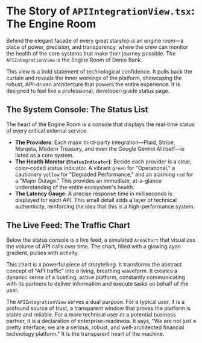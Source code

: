 # The Story of `APIIntegrationView.tsx`: The Engine Room

Behind the elegant facade of every great starship is an engine room—a place of power, precision, and transparency, where the crew can monitor the health of the core systems that make their journey possible. The `APIIntegrationView` is the Engine Room of Demo Bank.

This view is a bold statement of technological confidence. It pulls back the curtain and reveals the inner workings of the platform, showcasing the robust, API-driven architecture that powers the entire experience. It is designed to feel like a professional, developer-grade status page.

## The System Console: The Status List

The heart of the Engine Room is a console that displays the real-time status of every critical external service.

-   **The Providers**: Each major third-party integration—Plaid, Stripe, Marqeta, Modern Treasury, and even the Google Gemini AI itself—is listed as a core system.
-   **The Health Monitor (`StatusIndicator`)**: Beside each provider is a clear, color-coded status indicator. A vibrant `green` for "Operational," a cautionary `yellow` for "Degraded Performance," and an alarming `red` for a "Major Outage." This provides an immediate, at-a-glance understanding of the entire ecosystem's health.
-   **The Latency Gauge**: A precise response time in milliseconds is displayed for each API. This small detail adds a layer of technical authenticity, reinforcing the idea that this is a high-performance system.

## The Live Feed: The Traffic Chart

Below the status console is a live feed, a simulated `AreaChart` that visualizes the volume of API calls over time. The chart, filled with a glowing cyan gradient, pulses with activity.

This chart is a powerful piece of storytelling. It transforms the abstract concept of "API traffic" into a living, breathing waveform. It creates a dynamic sense of a bustling, active platform, constantly communicating with its partners to deliver information and execute tasks on behalf of the user.

The `APIIntegrationView` serves a dual purpose. For a typical user, it is a profound source of trust, a transparent window that proves the platform is stable and reliable. For a more technical user or a potential business partner, it is a declaration of enterprise-readiness. It says, "We are not just a pretty interface; we are a serious, robust, and well-architected financial technology platform." It is the transparent heart of the machine.
